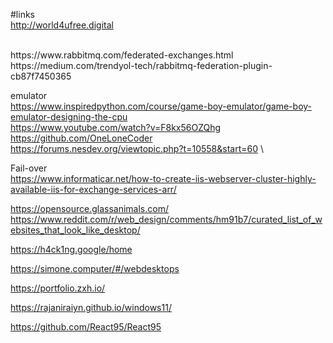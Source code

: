 #links
<br>
http://world4ufree.digital

<br>
https://www.rabbitmq.com/federated-exchanges.html
<br/>
https://medium.com/trendyol-tech/rabbitmq-federation-plugin-cb87f7450365


emulator \
https://www.inspiredpython.com/course/game-boy-emulator/game-boy-emulator-designing-the-cpu \
https://www.youtube.com/watch?v=F8kx56OZQhg \
https://github.com/OneLoneCoder \
https://forums.nesdev.org/viewtopic.php?t=10558&start=60 \

Fail-over \
https://www.informaticar.net/how-to-create-iis-webserver-cluster-highly-available-iis-for-exchange-services-arr/


https://opensource.glassanimals.com/
\
https://www.reddit.com/r/web_design/comments/hm91b7/curated_list_of_websites_that_look_like_desktop/

https://h4ck1ng.google/home

https://simone.computer/#/webdesktops

https://portfolio.zxh.io/

https://rajaniraiyn.github.io/windows11/

https://github.com/React95/React95

